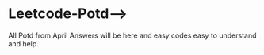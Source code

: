 # Leetcode-Potd-->

All Potd from April Answers will be here and easy codes easy to understand and help.
